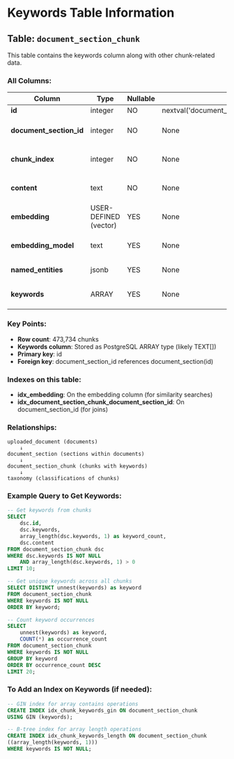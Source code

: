 # Keywords Table Information

## Table: `document_section_chunk`

This table contains the keywords column along with other chunk-related data.

### All Columns:

| Column | Type | Nullable | Default | Description |
|--------|------|----------|---------|-------------|
| **id** | integer | NO | nextval('document_section_chunk_id_seq'::regclass) | Primary key |
| **document_section_id** | integer | NO | None | Foreign key to document_section table |
| **chunk_index** | integer | NO | None | Index of this chunk within its section |
| **content** | text | NO | None | The actual text content of the chunk |
| **embedding** | USER-DEFINED (vector) | YES | None | Vector embedding of the chunk |
| **embedding_model** | text | YES | None | Model used to generate the embedding |
| **named_entities** | jsonb | YES | None | Named entities in JSON format |
| **keywords** | ARRAY | YES | None | Array of keywords extracted from this chunk |

### Key Points:
- **Row count**: 473,734 chunks
- **Keywords column**: Stored as PostgreSQL ARRAY type (likely TEXT[])
- **Primary key**: id
- **Foreign key**: document_section_id references document_section(id)

### Indexes on this table:
- **idx_embedding**: On the embedding column (for similarity searches)
- **idx_document_section_chunk_document_section_id**: On document_section_id (for joins)

### Relationships:
```
uploaded_document (documents)
    ↓
document_section (sections within documents)
    ↓
document_section_chunk (chunks with keywords)
    ↓
taxonomy (classifications of chunks)
```

### Example Query to Get Keywords:
```sql
-- Get keywords from chunks
SELECT 
    dsc.id,
    dsc.keywords,
    array_length(dsc.keywords, 1) as keyword_count,
    dsc.content
FROM document_section_chunk dsc
WHERE dsc.keywords IS NOT NULL
    AND array_length(dsc.keywords, 1) > 0
LIMIT 10;

-- Get unique keywords across all chunks
SELECT DISTINCT unnest(keywords) as keyword
FROM document_section_chunk
WHERE keywords IS NOT NULL
ORDER BY keyword;

-- Count keyword occurrences
SELECT 
    unnest(keywords) as keyword,
    COUNT(*) as occurrence_count
FROM document_section_chunk
WHERE keywords IS NOT NULL
GROUP BY keyword
ORDER BY occurrence_count DESC
LIMIT 20;
```

### To Add an Index on Keywords (if needed):
```sql
-- GIN index for array contains operations
CREATE INDEX idx_chunk_keywords_gin ON document_section_chunk 
USING GIN (keywords);

-- B-tree index for array length operations
CREATE INDEX idx_chunk_keywords_length ON document_section_chunk 
((array_length(keywords, 1)))
WHERE keywords IS NOT NULL;
```